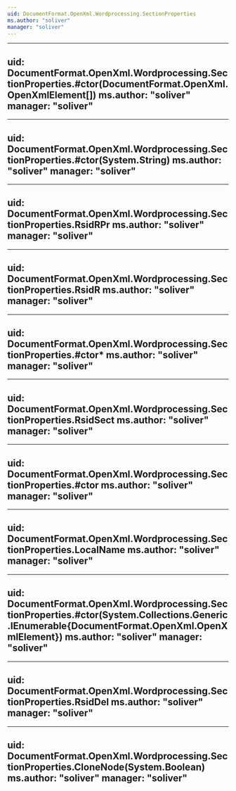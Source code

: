 ```yaml
---
uid: DocumentFormat.OpenXml.Wordprocessing.SectionProperties
ms.author: "soliver"
manager: "soliver"
---
```


---
uid: DocumentFormat.OpenXml.Wordprocessing.SectionProperties.#ctor(DocumentFormat.OpenXml.OpenXmlElement[])
ms.author: "soliver"
manager: "soliver"
---

---
uid: DocumentFormat.OpenXml.Wordprocessing.SectionProperties.#ctor(System.String)
ms.author: "soliver"
manager: "soliver"
---

---
uid: DocumentFormat.OpenXml.Wordprocessing.SectionProperties.RsidRPr
ms.author: "soliver"
manager: "soliver"
---

---
uid: DocumentFormat.OpenXml.Wordprocessing.SectionProperties.RsidR
ms.author: "soliver"
manager: "soliver"
---

---
uid: DocumentFormat.OpenXml.Wordprocessing.SectionProperties.#ctor*
ms.author: "soliver"
manager: "soliver"
---

---
uid: DocumentFormat.OpenXml.Wordprocessing.SectionProperties.RsidSect
ms.author: "soliver"
manager: "soliver"
---

---
uid: DocumentFormat.OpenXml.Wordprocessing.SectionProperties.#ctor
ms.author: "soliver"
manager: "soliver"
---

---
uid: DocumentFormat.OpenXml.Wordprocessing.SectionProperties.LocalName
ms.author: "soliver"
manager: "soliver"
---

---
uid: DocumentFormat.OpenXml.Wordprocessing.SectionProperties.#ctor(System.Collections.Generic.IEnumerable{DocumentFormat.OpenXml.OpenXmlElement})
ms.author: "soliver"
manager: "soliver"
---

---
uid: DocumentFormat.OpenXml.Wordprocessing.SectionProperties.RsidDel
ms.author: "soliver"
manager: "soliver"
---

---
uid: DocumentFormat.OpenXml.Wordprocessing.SectionProperties.CloneNode(System.Boolean)
ms.author: "soliver"
manager: "soliver"
---
